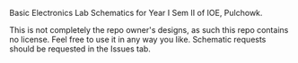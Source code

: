 Basic Electronics Lab Schematics for Year I Sem II of IOE, Pulchowk.

This is not completely the repo owner's designs, as such this repo contains no license.
Feel free to use it in any way you like.
Schematic requests should be requested in the Issues tab.